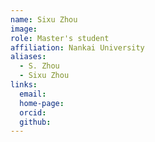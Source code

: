 ```yaml
---
name: Sixu Zhou
image: 
role: Master's student
affiliation: Nankai University
aliases:
  - S. Zhou
  - Sixu Zhou
links:
  email: 
  home-page: 
  orcid: 
  github: 
---
```


